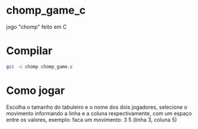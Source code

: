 # chomp_game_c
jogo "chomp" feito em C

# Compilar
```bash
gcc -o chomp chomp_game.c
```
# Como jogar
Escolha o tamanho do tabuleiro e o nome dos dois jogadores, selecione o movimento informando a linha e a coluna respectivamente, com um espaço entre os valores,
exemplo: 
faca um movimento: 3 5  (linha 3, coluna 5)
